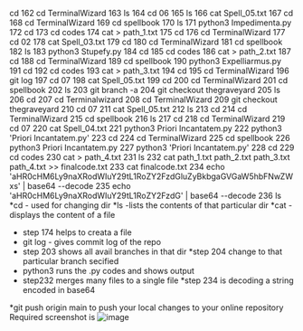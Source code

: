  cd
  162  cd TerminalWizard
  163  ls
  164  cd 06
  165  ls
  166  cat Spell_05.txt 
  167  cd 
  168  cd TerminalWizard
  169  cd spellbook
  170  ls
  171  python3 Impedimenta.py
  172  cd
  173  cd codes
  174  cat > path_1.txt
  175  cd
  176  cd TerminalWizard
  177  cd 02
  178  cat Spell_03.txt
  179  cd
  180  cd TerminalWizard
  181  cd spellbook
  182  ls
  183  python3 Stupefy.py
  184  cd
  185  cd codes
  186  cat > path_2.txt
  187  cd
  188  cd TerminalWizard
  189  cd spellbook
  190  python3 Expelliarmus.py
  191  cd
  192  cd codes
  193  cat > path_3.txt
  194  cd
  195  cd TerminalWizard
  196  git log
  197  cd 07
  198  cat Spell_05.txt
  199  cd 
  200  cd TerminalWizard
  201  cd spellbook
  202  ls
  203  git branch -a
  204  git checkout thegraveyard
  205  ls
  206  cd
  207  cd Terminalwizard
  208  cd TerminalWizard
  209  git checkout thegraveyard
  210  cd 07
  211  cat Spell_05.txt
  212  ls
  213  cd 
  214  cd TerminalWizard
  215  cd spellbook
  216  ls
  217  cd 
  218  cd TerminalWizard
  219  cd 07
  220  cat Spell_04.txt
  221  python3 Priori Incantatem.py
  222  python3 'Priori Incantatem.py'
  223  cd
  224  cd TerminalWizard
  225  cd spellbook
  226  python3 Priori Incantatem.py
  227  python3 'Priori Incantatem.py'
  228  cd
  229  cd codes
  230  cat > path_4.txt
  231  ls
  232  cat path_1.txt  path_2.txt  path_3.txt  path_4.txt >> finalcode.txt
  233  cat finalcode.txt
  234  echo 'aHR0cHM6Ly9naXRodWIuY29tL1RoZY2FzdGluZyBkbgaGVGaW5hbFNwZWxs' | base64 --decode
  235  echo 'aHR0cHM6Ly9naXRodWIuY29tL1RoZY2FzdG' | base64 --decode
  236  ls
*cd - used for changing dir
*ls -lists the contents of that particular dir
*cat - displays the content of a file
* step 174 helps to creata a file
* git log - gives commit log of the repo
* step 203 shows all avail branches in that dir
*step 204 change to that particular branch secified
* python3 runs the .py codes and shows output
* step232 merges many files to a single file
*step 234 is decoding a string encoded in base64

*git push origin main to push your local changes to your online repository
Required screenshot is 
![image](https://github.com/sunil-collab/amfoss-tasks/assets/133476894/a6df9f2b-6b01-478f-9543-c3ec5e9f1331)
